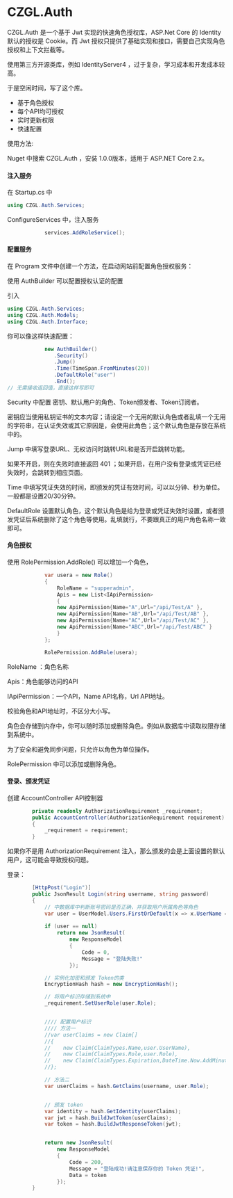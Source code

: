 # CZGL.Auth

CZGL.Auth 是一个基于 Jwt 实现的快速角色授权库，ASP.Net Core 的 Identity 默认的授权是 Cookie。而 Jwt 授权只提供了基础实现和接口，需要自己实现角色授权和上下文拦截等。

使用第三方开源类库，例如 IdentityServer4 ，过于复杂，学习成本和开发成本较高。

于是空闲时间，写了这个库。

- 基于角色授权
- 每个API均可授权
- 实时更新权限
- 快速配置

使用方法:

Nuget 中搜索 CZGL.Auth ，安装 1.0.0版本，适用于 ASP.NET Core 2.x。

#### 注入服务

在 Startup.cs 中

```c#
using CZGL.Auth.Services;
```

 

ConfigureServices 中，注入服务

```c#
            services.AddRoleService();
```

#### 配置服务

在 Program 文件中创建一个方法，在启动网站前配置角色授权服务：

使用 AuthBuilder 可以配置授权认证的配置

引入

```c#
using CZGL.Auth.Services;
using CZGL.Auth.Models;
using CZGL.Auth.Interface;
```

你可以像这样快速配置：

```c#
            new AuthBuilder()
               .Security() 
               .Jump()
               .Time(TimeSpan.FromMinutes(20))
               .DefaultRole("user")
               .End();
// 无需接收返回值，直接这样写即可
```

Security 中配置 密钥、默认用户的角色、Token颁发者、Token订阅者。

​	密钥应当使用私钥证书的文本内容；请设定一个无用的默认角色或者乱填一个无用的字符串，在认证失效或其它原因是，会使用此角色；这个默认角色是存放在系统中的。

Jump 中填写登录URL、无权访问时跳转URL和是否开启跳转功能。

如果不开启，则在失败时直接返回 401 ；如果开启，在用户没有登录或凭证已经失效时，会跳转到相应页面。

Time 中填写凭证失效的时间，即颁发的凭证有效时间，可以以分钟、秒为单位。一般都是设置20/30分钟。

DefaultRole 设置默认角色，这个默认角色是给为登录或凭证失效时设置，或者颁发凭证后系统删除了这个角色等使用。乱填就行，不要跟真正的用户角色名称一致即可。



#### 角色授权

使用 RolePermission.AddRole() 可以增加一个角色，

```c#
            var usera = new Role()
            {
                RoleName = "supperadmin",
                Apis = new List<IApiPermission>
                {
                new ApiPermission{Name="A",Url="/api/Test/A" },
                new ApiPermission{Name="AB",Url="/api/Test/AB" },
                new ApiPermission{Name="AC",Url="/api/Test/AC" },
                new ApiPermission{Name="ABC",Url="/api/Test/ABC" }
                }
            };
```

```c#
            RolePermission.AddRole(usera);
```

RoleName ：角色名称

Apis：角色能够访问的API

IApiPermission：一个API，Name API名称，Url API地址。

校验角色和API地址时，不区分大小写。

角色会存储到内存中，你可以随时添加或删除角色。例如从数据库中读取权限存储到系统中。

为了安全和避免同步问题，只允许以角色为单位操作。

RolePermission 中可以添加或删除角色。



#### 登录、颁发凭证

创建 AccountController API控制器

```c#
        private readonly AuthorizationRequirement _requirement;
        public AccountController(AuthorizationRequirement requirement)
        {
            _requirement = requirement;
        }
```

如果你不是用 AuthorizationRequirement 注入，那么颁发的会是上面设置的默认用户，这可能会导致授权问题。

登录：

```c#
        [HttpPost("Login")]
        public JsonResult Login(string username, string password)
        {
            // 中数据库中判断账号密码是否正确，并获取用户所属角色等角色
            var user = UserModel.Users.FirstOrDefault(x => x.UserName == username && x.UserPossword == password);
            
            if (user == null)
                return new JsonResult(
                    new ResponseModel
                    {
                        Code = 0,
                        Message = "登陆失败!"
                    });

            // 实例化加密和颁发 Token的类
            EncryptionHash hash = new EncryptionHash();

            // 将用户标识存储到系统中
            _requirement.SetUserRole(user.Role);


            //// 配置用户标识
            //// 方法一
            //var userClaims = new Claim[]
            //{
            //    new Claim(ClaimTypes.Name,user.UserName),
            //    new Claim(ClaimTypes.Role,user.Role),
            //    new Claim(ClaimTypes.Expiration,DateTime.Now.AddMinutes(TimeSpan.FromMinutes(20)).ToString()),
            //};

            // 方法二
            var userClaims = hash.GetClaims(username, user.Role);


            // 颁发 token
            var identity = hash.GetIdentity(userClaims);
            var jwt = hash.BuildJwtToken(userClaims);
            var token = hash.BuildJwtResponseToken(jwt);


            return new JsonResult(
                new ResponseModel
                {
                    Code = 200,
                    Message = "登陆成功!请注意保存你的 Token 凭证!",
                    Data = token
                });
        }
```


